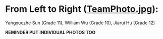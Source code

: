 From Left to Right ([TeamPhoto.jpg](Teamphoto.jpg)): 
====

Yangxuezhe Sun (Grade 11), William Wu (Grade 10), Jiarui Hu (Grade 12)

**REMINDER PUT INDIVIDUAL PHOTOS TOO**

